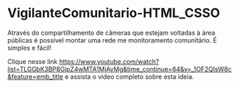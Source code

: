 # VigilanteComunitario-HTML_CSSO 
Através do compartilhamento de câmeras que estejam voltadas à área públicas é possível montar uma rede me monitoramento comunitário. É simples e fácil!

Clique nesse link  https://www.youtube.com/watch?list=TLGGbK3BP8GipZ4wMTA1MjAyMg&time_continue=64&v=_1OF2QIsW8c&feature=emb_title e assista o video completo sobre esta ideia. 
